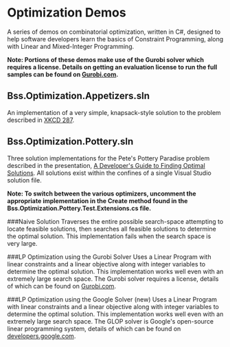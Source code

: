 # Optimization Demos
A series of demos on combinatorial optimization, written in C#, designed to help software 
developers learn the basics of Constraint Programming, along with Linear and 
Mixed-Integer Programming.

**Note: Portions of these demos make use of the Gurobi solver which requires a license.
Details on getting an evaluation license to run the full samples can 
be found on [Gurobi.com](http://www.gurobi.com/downloads/evaluation-request).**


## Bss.Optimization.Appetizers.sln
An implementation of a very simple, knapsack-style solution to the problem described
in [XKCD 287](http://xkcd.com/287). 

 
## Bss.Optimization.Pottery.sln
Three solution implementations for the Pete's Pottery Paradise problem described in the
presentation, [A Developer's Guide to Finding Optimal Solutions](http://1drv.ms/1QqBcbh). 
All solutions exist within the confines of a single Visual Studio solution file.

**Note: To switch between the various optimizers, uncomment the appropriate 
implementation in the Create method found in the 
Bss.Optimization.Pottery.Test.Extensions.cs file.**

###Naive Solution
Traverses the entire possible search-space attempting to locate feasible solutions, 
then searches all feasible solutions to determine the optimal solution.  This implementation
fails when the search space is very large.

###LP Optimization using the Gurobi Solver
Uses a Linear Program with linear constraints and a linear objective along with integer 
variables to determine the optimal solution. This implementation works well even with an
extremely large search space.  The Gurobi solver requires a license, details of which can 
be found on [Gurobi.com](http://www.gurobi.com/).

###LP Optimization using the Google Solver (new)
Uses a Linear Program with linear constraints and a linear objective along with integer 
variables to determine the optimal solution. This implementation works well even with an
extremely large search space.  The GLOP solver is Google's open-source linear programming system, 
details of which can be found on [developers.google.com](https://developers.google.com/optimization/lp/glop).
